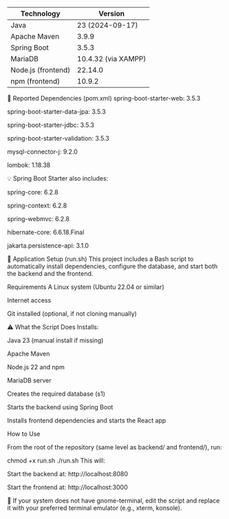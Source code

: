 | Technology         | Version             |
| ------------------ | ------------------- |
| Java               | 23 (2024-09-17)     |
| Apache Maven       | 3.9.9               |
| Spring Boot        | 3.5.3               |
| MariaDB            | 10.4.32 (via XAMPP) |
| Node.js (frontend) | 22.14.0             |
| npm (frontend)     | 10.9.2              |

📁 Reported Dependencies (pom.xml)
spring-boot-starter-web: 3.5.3

spring-boot-starter-data-jpa: 3.5.3

spring-boot-starter-jdbc: 3.5.3

spring-boot-starter-validation: 3.5.3

mysql-connector-j: 9.2.0

lombok: 1.18.38

💡 Spring Boot Starter also includes:

spring-core: 6.2.8

spring-context: 6.2.8

spring-webmvc: 6.2.8

hibernate-core: 6.6.18.Final

jakarta.persistence-api: 3.1.0



🚀 Application Setup (run.sh)
This project includes a Bash script to automatically install dependencies, configure the database, and start both the backend and the frontend.

Requirements
A Linux system (Ubuntu 22.04 or similar)

Internet access

Git installed (optional, if not cloning manually)

⚠
What the Script Does
Installs:

Java 23 (manual install if missing)

Apache Maven

Node.js 22 and npm

MariaDB server

Creates the required database (s1)

Starts the backend using Spring Boot

Installs frontend dependencies and starts the React app

How to Use

From the root of the repository (same level as backend/ and frontend/), run:

chmod +x run.sh
./run.sh
This will:

Start the backend at: http://localhost:8080

Start the frontend at: http://localhost:3000

🧠 If your system does not have gnome-terminal, edit the script and replace it with your preferred terminal emulator (e.g., xterm, konsole).

